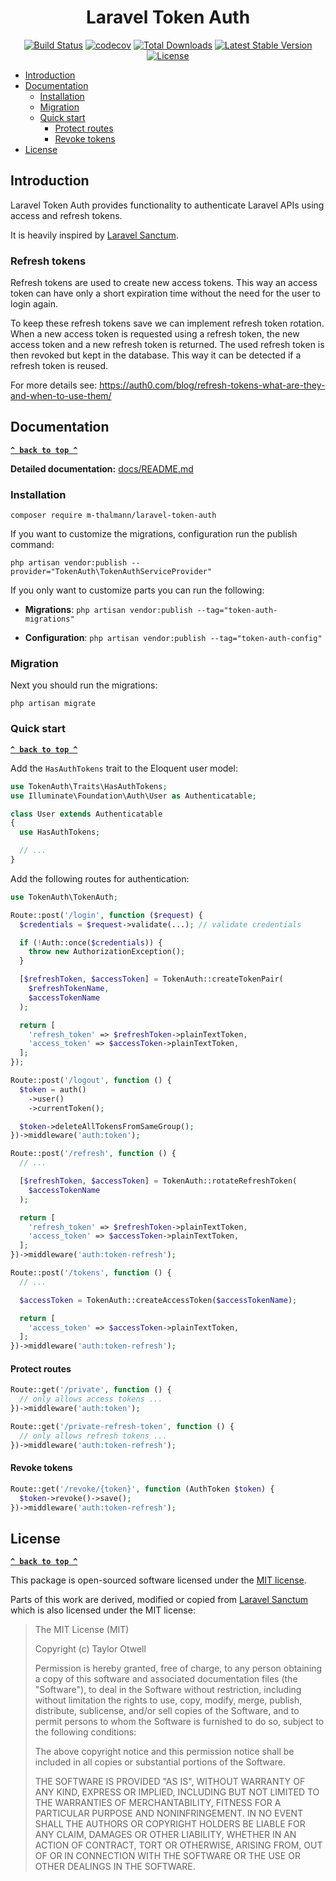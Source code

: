 <h1 align="center">Laravel Token Auth</h1>

<p align="center">
<a href="https://github.com/m-thalmann/laravel-token-auth/actions"><img src="https://github.com/m-thalmann/laravel-token-auth/workflows/tests/badge.svg" alt="Build Status"></a>
<a href="https://codecov.io/gh/m-thalmann/laravel-token-auth"><img src="https://codecov.io/gh/m-thalmann/laravel-token-auth/branch/main/graph/badge.svg?token=TIFI7QGGMB" alt="codecov"></a>
<a href="https://packagist.org/packages/m-thalmann/laravel-token-auth"><img src="https://img.shields.io/packagist/dt/m-thalmann/laravel-token-auth" alt="Total Downloads"></a>
<a href="https://packagist.org/packages/m-thalmann/laravel-token-auth"><img src="https://img.shields.io/packagist/v/m-thalmann/laravel-token-auth" alt="Latest Stable Version"></a>
<a href="https://github.com/m-thalmann/laravel-token-auth"><img src="https://img.shields.io/github/license/m-thalmann/laravel-token-auth" alt="License"></a>
</p>

- [Introduction](#introduction)
- [Documentation](#documentation)
  - [Installation](#installation)
  - [Migration](#migration)
  - [Quick start](#quick-start)
    - [Protect routes](#protect-routes)
    - [Revoke tokens](#revoke-tokens)
- [License](#license)

## Introduction

Laravel Token Auth provides functionality to authenticate Laravel APIs using access and refresh tokens.

It is heavily inspired by [Laravel Sanctum](https://github.com/laravel/sanctum).

### Refresh tokens

Refresh tokens are used to create new access tokens. This way an access token can have only a short expiration time without the need for the user to login again.

To keep these refresh tokens save we can implement refresh token rotation. When a new access token is requested using a refresh token, the new access token and a new refresh token is returned. The used refresh token is then revoked but kept in the database. This way it can be detected if a refresh token is reused.

For more details see: https://auth0.com/blog/refresh-tokens-what-are-they-and-when-to-use-them/

## Documentation

**[`^ back to top ^`](#)**

**Detailed documentation:** [docs/README.md](docs/README.md)

### Installation

```
composer require m-thalmann/laravel-token-auth
```

If you want to customize the migrations, configuration run the publish command:

```
php artisan vendor:publish --provider="TokenAuth\TokenAuthServiceProvider"
```

If you only want to customize parts you can run the following:

- **Migrations**: `php artisan vendor:publish --tag="token-auth-migrations"`

- **Configuration**: `php artisan vendor:publish --tag="token-auth-config"`

### Migration

Next you should run the migrations:

```
php artisan migrate
```

### Quick start

**[`^ back to top ^`](#)**

Add the `HasAuthTokens` trait to the Eloquent user model:

```php
use TokenAuth\Traits\HasAuthTokens;
use Illuminate\Foundation\Auth\User as Authenticatable;

class User extends Authenticatable
{
  use HasAuthTokens;

  // ...
}
```

Add the following routes for authentication:

```php
use TokenAuth\TokenAuth;

Route::post('/login', function ($request) {
  $credentials = $request->validate(...); // validate credentials

  if (!Auth::once($credentials)) {
    throw new AuthorizationException();
  }

  [$refreshToken, $accessToken] = TokenAuth::createTokenPair(
    $refreshTokenName,
    $accessTokenName
  );

  return [
    'refresh_token' => $refreshToken->plainTextToken,
    'access_token' => $accessToken->plainTextToken,
  ];
});

Route::post('/logout', function () {
  $token = auth()
    ->user()
    ->currentToken();

  $token->deleteAllTokensFromSameGroup();
})->middleware('auth:token');

Route::post('/refresh', function () {
  // ...

  [$refreshToken, $accessToken] = TokenAuth::rotateRefreshToken(
    $accessTokenName
  );

  return [
    'refresh_token' => $refreshToken->plainTextToken,
    'access_token' => $accessToken->plainTextToken,
  ];
})->middleware('auth:token-refresh');

Route::post('/tokens', function () {
  // ...

  $accessToken = TokenAuth::createAccessToken($accessTokenName);

  return [
    'access_token' => $accessToken->plainTextToken,
  ];
})->middleware('auth:token-refresh');
```

#### Protect routes

```php
Route::get('/private', function () {
  // only allows access tokens ...
})->middleware('auth:token');

Route::get('/private-refresh-token', function () {
  // only allows refresh tokens ...
})->middleware('auth:token-refresh');
```

#### Revoke tokens

```php
Route::get('/revoke/{token}', function (AuthToken $token) {
  $token->revoke()->save();
})->middleware('auth:token-refresh');
```

## License

**[`^ back to top ^`](#)**

This package is open-sourced software licensed under the [MIT license](LICENSE).

Parts of this work are derived, modified or copied from [Laravel Sanctum](https://github.com/laravel/sanctum) which is also licensed under the MIT license:

> The MIT License (MIT)
>
> Copyright (c) Taylor Otwell
>
> Permission is hereby granted, free of charge, to any person obtaining a copy of this software and associated documentation files (the "Software"), to deal in the Software without restriction, including without limitation the rights to use, copy, modify, merge, publish, distribute, sublicense, and/or sell copies of the Software, and to permit persons to whom the Software is furnished to do so, subject to the following conditions:
>
> The above copyright notice and this permission notice shall be included in all copies or substantial portions of the Software.
>
> THE SOFTWARE IS PROVIDED "AS IS", WITHOUT WARRANTY OF ANY KIND, EXPRESS OR IMPLIED, INCLUDING BUT NOT LIMITED TO THE WARRANTIES OF MERCHANTABILITY, FITNESS FOR A PARTICULAR PURPOSE AND NONINFRINGEMENT. IN NO EVENT SHALL THE AUTHORS OR COPYRIGHT HOLDERS BE LIABLE FOR ANY CLAIM, DAMAGES OR OTHER LIABILITY, WHETHER IN AN ACTION OF CONTRACT, TORT OR OTHERWISE, ARISING FROM, OUT OF OR IN CONNECTION WITH THE SOFTWARE OR THE USE OR OTHER DEALINGS IN THE SOFTWARE.

